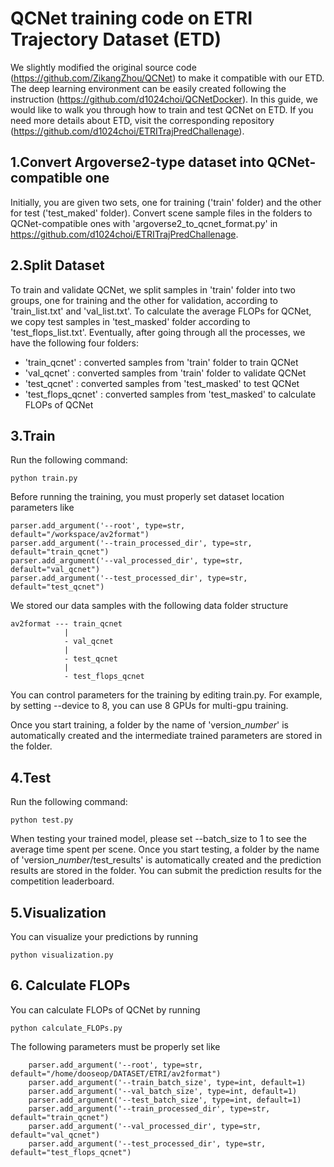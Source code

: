 # QCNet training code on ETRI Trajectory Dataset (ETD)

We slightly modified the original source code (https://github.com/ZikangZhou/QCNet) to make it compatible with our ETD. The deep learning environment can be easily created following the instruction (https://github.com/d1024choi/QCNetDocker). In this guide, we would like to walk you through how to train and test QCNet on ETD. If you need more details about ETD, visit the corresponding repository (https://github.com/d1024choi/ETRITrajPredChallenage). 

## 1.Convert Argoverse2-type dataset into QCNet-compatible one

Initially, you are given two sets, one for training ('train' folder) and the other for test ('test_maked' folder). Convert scene sample files in the folders to QCNet-compatible ones with 'argoverse2_to_qcnet_format.py' in https://github.com/d1024choi/ETRITrajPredChallenage. 

## 2.Split Dataset

To train and validate QCNet, we split samples in 'train' folder into two groups, one for training and the other for validation, according to 'train_list.txt' and 'val_list.txt'. To calculate the average FLOPs for QCNet, we copy test samples in 'test_masked' folder according to 'test_flops_list.txt'. Eventually, after going through all the processes, we have the following four folders:

* 'train_qcnet' : converted samples from 'train' folder to train QCNet
* 'val_qcnet' : converted samples from 'train' folder to validate QCNet
* 'test_qcnet' : converted samples from 'test_masked' to test QCNet 
* 'test_flops_qcnet' : converted samples from 'test_masked' to calculate FLOPs of QCNet 


## 3.Train
 
Run the following command:
```
python train.py
```

Before running the training, you must properly set dataset location parameters like

```
parser.add_argument('--root', type=str, default="/workspace/av2format")
parser.add_argument('--train_processed_dir', type=str, default="train_qcnet")
parser.add_argument('--val_processed_dir', type=str, default="val_qcnet")
parser.add_argument('--test_processed_dir', type=str, default="test_qcnet")
```
We stored our data samples with the following data folder structure
```
av2format --- train_qcnet
            |
            - val_qcnet
            |
            - test_qcnet
            |
            - test_flops_qcnet
```

You can control parameters for the training by editing train.py. For example, by setting --device to 8, you can use 8 GPUs for multi-gpu training.

Once you start training, a folder by the name of 'version_$number$' is automatically created and the intermediate trained parameters are stored in the folder. 


## 4.Test
 
Run the following command:
```
python test.py
```
When testing your trained model, please set --batch_size to 1 to see the average time spent per scene. Once you start testing, a folder by the name of 'version_$number$/test_results' is automatically created and the prediction results are stored in the folder. You can submit the prediction results for the competition leaderboard.

## 5.Visualization
 
You can visualize your predictions by running
```
python visualization.py
```
## 6. Calculate FLOPs

You can calculate FLOPs of QCNet by running

```
python calculate_FLOPs.py
```

The following parameters must be properly set like

```
    parser.add_argument('--root', type=str, default="/home/dooseop/DATASET/ETRI/av2format")
    parser.add_argument('--train_batch_size', type=int, default=1)
    parser.add_argument('--val_batch_size', type=int, default=1)
    parser.add_argument('--test_batch_size', type=int, default=1)
    parser.add_argument('--train_processed_dir', type=str, default="train_qcnet")
    parser.add_argument('--val_processed_dir', type=str, default="val_qcnet")
    parser.add_argument('--test_processed_dir', type=str, default="test_flops_qcnet")
```
